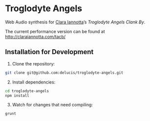 # Troglodyte Angels

Web Audio synthesis for [Clara Iannotta](http://claraiannotta.com/)’s *Troglodyte Angels Clank By*.

The current performance version can be found at <http://claraiannotta.com/tacb/>

## Installation for Development

1. Clone the repository:    
  ```bash
  git clone git@github.com:delucis/troglodyte-angels.git
  ```
2. Install dependencies:    
  ```bash
  cd troglodyte-angels
  npm install
  ```
3. Watch for changes that need compiling:    
  ```bash
  grunt
  ```
